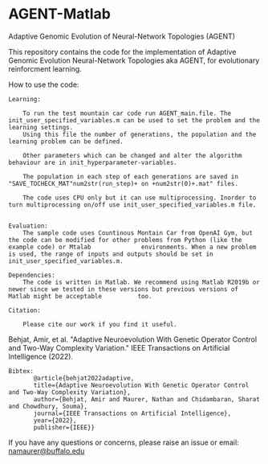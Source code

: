# AGENT-Matlab

Adaptive Genomic Evolution of Neural-Network Topologies (AGENT)

This repository contains the code for the implementation of Adaptive Genomic Evolution Neural-Network Topologies aka AGENT, for evolutionary reinforcment learning. 

How to use the code:

    Learning:
    
        To run the test mountain car code run AGENT_main.file. The init_user_specified_variables.m can be used to set the problem and the learning settings.
        Using this file the number of generations, the population and the learning problem can be defined.
        
        Other parameters which can be changed and alter the algorithm behaviour are in init_hyperparameter-variables.
        
        The population in each step of each generations are saved in  "SAVE_TOCHECK_MAT"num2str(run_step)+ on +num2str(0)+.mat" files.
        
        The code uses CPU only but it can use multiprocessing. Inorder to turn multiprocessing on/off use init_user_specified_variables.m file.
               

    Evaluation:
        The sample code uses Countinous Montain Car from OpenAI Gym, but the code can be modified for other problems from Python (like the example code) or Mtalab              environments. When a new problem is used, the range of inputs and outputs should be set in init_user_specified_variables.m.

    Dependencies:
        The code is written in Matlab. We recommend using Matlab R2019b or newer since we tested in these versions but previous versions of Matlab might be acceptable          too. 

    Citation:

        Please cite our work if you find it useful.
Behjat, Amir, et al. "Adaptive Neuroevolution With Genetic Operator Control and Two-Way Complexity Variation." IEEE Transactions on Artificial Intelligence (2022).

    
    Bibtex: 
           @article{behjat2022adaptive,
           title={Adaptive Neuroevolution With Genetic Operator Control and Two-Way Complexity Variation},
           author={Behjat, Amir and Maurer, Nathan and Chidambaran, Sharat and Chowdhury, Souma},
           journal={IEEE Transactions on Artificial Intelligence},
           year={2022},
           publisher={IEEE}}


If you have any questions or concerns, please raise an issue or email: namaurer@buffalo.edu
                
                
